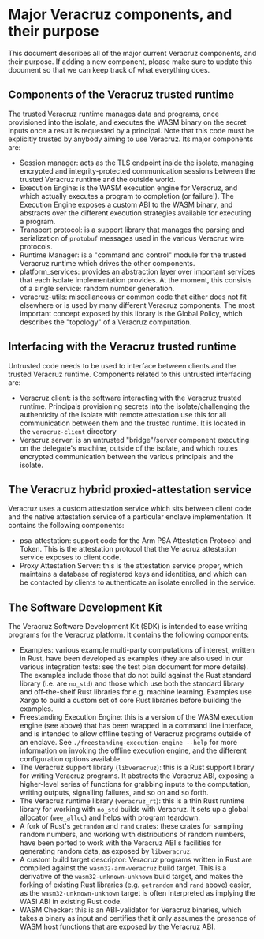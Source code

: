 # Major Veracruz components, and their purpose

This document describes all of the major current Veracruz components, and their
purpose.  If adding a new component, please make sure to update this document
so that we can keep track of what everything does.

## Components of the Veracruz trusted runtime

The trusted Veracruz runtime manages data and programs, once provisioned into
the isolate, and executes the WASM binary on the secret inputs once a result is
requested by a principal.  Note that this code must be explicitly trusted by
anybody aiming to use Veracruz.  Its major components are:

- Session manager: acts as the TLS endpoint inside the isolate, managing
encrypted and integrity-protected communication sessions between the trusted
Veracruz runtime and the outside world.
- Execution Engine: is the WASM execution engine for Veracruz, and which actually
executes a program to completion (or failure!).  The Execution Engine exposes a custom
ABI to the WASM binary, and abstracts over the different execution strategies
available for executing a program.
- Transport protocol: is a support library that manages the parsing and
serialization of `protobuf` messages used in the various Veracruz wire
protocols.
- Runtime Manager: is a "command and control" module for the trusted Veracruz
runtime which drives the other components.
- platform_services: provides an abstraction layer over important services that
each isolate implementation provides.  At the moment, this consists of a single
service: random number generation.
- veracruz-utils: miscellaneous or common code that either does not fit
elsewhere or is used by many different Veracruz components.  The most important
concept exposed by this library is the Global Policy, which describes the
"topology" of a Veracruz computation.

## Interfacing with the Veracruz trusted runtime

Untrusted code needs to be used to interface between clients and the trusted
Veracruz runtime.  Components related to this untrusted interfacing are:

- Veracruz client: is the software interacting with the Veracruz trusted
runtime.  Principals provisioning secrets into the isolate/challenging the
authenticity of the isolate with remote attestation use this for all
communication between them and the trusted runtime.  It is located in the
`veracruz-client` directory
- Veracruz server: is an untrusted "bridge"/server component executing on the
delegate's machine, outside of the isolate, and which routes encrypted
communication between the various principals and the isolate. 

## The Veracruz hybrid proxied-attestation service

Veracruz uses a custom attestation service which sits between client code and
the native attestation service of a particular enclave implementation.
It contains the following components:

- psa-attestation: support code for the Arm PSA Attestation Protocol and
Token.  This is the attestation protocol that the Veracruz attestation
service exposes to client code.
- Proxy Attestation Server: this is the attestation service proper, which
  maintains a database of registered keys and identities, and which can be contacted
  by clients to authenticate an isolate enrolled in the service.

## The Software Development Kit

The Veracruz Software Development Kit (SDK) is intended to ease writing
programs for the Veracruz platform.  It contains the following components:

- Examples: various example multi-party computations of interest, written in
Rust, have been developed as examples (they are also used in our various
integration tests: see the test plan document for more details).  The examples
include those that do not build against the Rust standard library (i.e. are
`no_std`) and those which use both the standard library and off-the-shelf Rust
libraries for e.g. machine learning.  Examples use Xargo to build a custom set
of core Rust libraries before building the examples.
- Freestanding Execution Engine: this is a version of the WASM execution
engine (see above) that has been wrapped in a command line interface, and is
intended to allow offline testing of Veracruz programs outside of an enclave.
See `./freestanding-execution-engine --help` for more information on invoking the
offline execution engine, and the different configuration options available.
- The Veracruz support library (`libveracruz`): this is a Rust support library
for writing Veracruz programs.  It abstracts the Veracruz ABI, exposing a
higher-level series of functions for grabbing inputs to the computation,
writing outputs, signalling failures, and so on and so forth.
- The Veracruz runtime library (`veracruz_rt`): this is a thin Rust runtime
library for working with `no_std` builds with Veracruz.  It sets up a global
allocator (`wee_alloc`) and helps with program teardown.
- A fork of Rust's `getrandom` and `rand` crates: these crates for sampling
random numbers, and working with distributions of random numbers, have been
ported to work with the Veracruz ABI's facilities for generating random data,
as exposed by `libveracruz`.
- A custom build target descriptor: Veracruz programs written in Rust are
compiled against the `wasm32-arm-veracruz` build target.  This is a derivative
of the `wasm32-unknown-unknown` build target, and makes the forking of
existing Rust libraries (e.g. `getrandom` and `rand` above) easier, as the
`wasm32-unknown-unknown` target is often interpreted as implying the WASI ABI
in existing Rust code.
- WASM Checker: this is an ABI-validator for Veracruz binaries, which takes a
binary as input and certifies that it only assumes the presence of WASM host
functions that are exposed by the Veracruz ABI.
